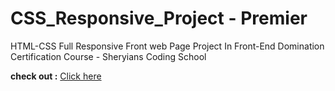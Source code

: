 # CSS_Responsive_Project - Premier

HTML-CSS Full Responsive Front web Page Project In Front-End Domination Certification Course - Sheryians Coding School

**check out :** [Click here]( https://sanketp100.github.io/CSS-Responsive-Projects/)


